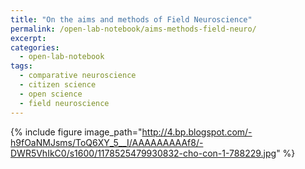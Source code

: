 ```yaml
---
title: "On the aims and methods of Field Neuroscience"
permalink: /open-lab-notebook/aims-methods-field-neuro/
excerpt: 
categories:
  - open-lab-notebook
tags:
  - comparative neuroscience
  - citizen science
  - open science
  - field neuroscience
---
```


{% include figure image_path="http://4.bp.blogspot.com/-h9fOaNMJsms/ToQ6XY_5__I/AAAAAAAAAf8/-DWR5VhIkC0/s1600/1178525479930832-cho-con-1-788229.jpg" %}
